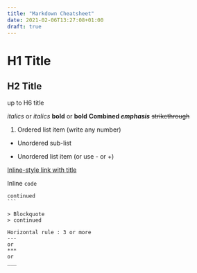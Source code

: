 ```yaml
---
title: "Markdown Cheatsheet"
date: 2021-02-06T13:27:08+01:00
draft: true
---
```


# H1 Title
## H2 Title
up to H6 title

*italics* or _italics_
**bold** or **bold**
**Combined _emphasis_**
~~strikethrough~~

1. Ordered list item (write any number)
  * Unordered sub-list

* Unordered list item
(or use - or +)

[Inline-style link with title](https://www.duckduckgo.com "DuckDuckGo")

Inline `code`

````Block of code
continued
```

> Blockquote
> continued

Horizontal rule : 3 or more
---
or
***
or
___
